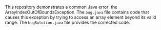 This repository demonstrates a common Java error: the ArrayIndexOutOfBoundsException. The `bug.java` file contains code that causes this exception by trying to access an array element beyond its valid range. The `bugSolution.java` file provides the corrected code.